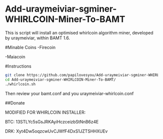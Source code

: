 Add-uraymeiviar-sgminer-WHIRLCOIN-Miner-To-BAMT 
========================

This is script will install an optimised whirlcoin algorithm miner, developed by uraymeiviar, within BAMT 1.6.

#Minable Coins
-Firecoin

-Maiacoin

#Instructions

```bash
git clone https://github.com/papilovesyou/Add-uraymeiviar-sgminer-WHIRLCOIN-Miner-To-BAMT.git
cd Add-uraymeiviar-sgminer-WHIRLCOIN-Miner-To-BAMT/
./whirlcoin.sh
```

Then review your bamt.conf and you uraymeiviar-whirlcoin.conf

##Donate

MODIFIED FOR WHIRLCOIN INSTALLER:

BTC: 13STLYc5sGsJRKAyiHczceizbStNnB6z4E

DRK: Xyt4Dw5oqzcwUvCJWfF4DxS1JZTSHHXUEv
